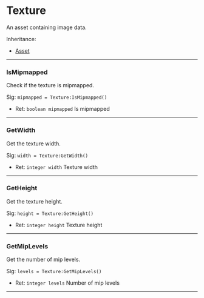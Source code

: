# Texture

An asset containing image data.

Inheritance:
* [Asset](Asset.md)

---
### IsMipmapped
Check if the texture is mipmapped.

Sig: `mipmapped = Texture:IsMipmapped()`
 - Ret: `boolean mipmapped` Is mipmapped
---
### GetWidth
Get the texture width.

Sig: `width = Texture:GetWidth()`
 - Ret: `integer width` Texture width
---
### GetHeight
Get the texture height.

Sig: `height = Texture:GetHeight()`
 - Ret: `integer height` Texture height
---
### GetMipLevels
Get the number of mip levels.

Sig: `levels = Texture:GetMipLevels()`
 - Ret: `integer levels` Number of mip levels
---
